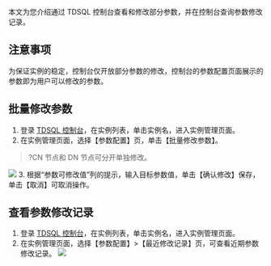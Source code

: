 
本文为您介绍通过 TDSQL 控制台查看和修改部分参数，并在控制台查询参数修改记录。

## 注意事项
为保证实例的稳定，控制台仅开放部分参数的修改，控制台的参数配置页面展示的参数即为用户可以修改的参数。

## 批量修改参数
1. 登录 [TDSQL 控制台](https://console.cloud.tencent.com/tbase)，在实例列表，单击实例名，进入实例管理页面。
2. 在实例管理页面，选择【参数配置】页，单击【批量修改参数】。
>?CN 节点和 DN 节点可分开单独修改。
>
![](https://main.qcloudimg.com/raw/d758bddef70f677f602ef6cfe3f32f9b.png)
3. 根据“参数可修改值”列的提示，输入目标参数值，单击【确认修改】保存，单击【取消】可取消操作。

## 查看参数修改记录
1. 登录 [TDSQL 控制台](https://console.cloud.tencent.com/tbase)，在实例列表，单击实例名，进入实例管理页面。
2. 在实例管理页面，选择【参数配置】>【最近修改记录】页，可查看近期参数修改记录。
![](https://main.qcloudimg.com/raw/8141a8d50b7468abbf49a1652143c0ab.png)


